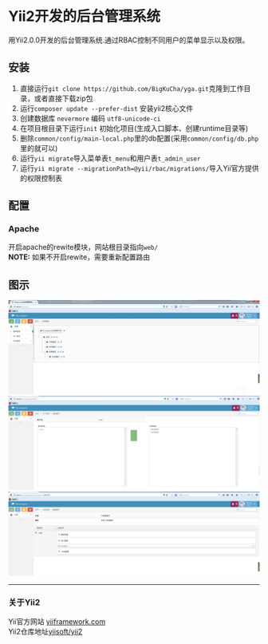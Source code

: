 Yii2开发的后台管理系统
===================================

用Yii2.0.0开发的后台管理系统.通过RBAC控制不同用户的菜单显示以及权限。


安装
------------

1.  直接运行`git clone https://github.com/BigKuCha/yga.git`克隆到工作目录，或者直接下载zip包
2.  运行`composer update --prefer-dist` 安装yii2核心文件
3.  创建数据库 `nevermore` 编码 `utf8-unicode-ci`
4.  在项目根目录下运行`init` 初始化项目(生成入口脚本、创建runtime目录等)
5.  删除`common/config/main-local.php`里的db配置(采用`common/config/db.php`里的就可以)
5.  运行`yii migrate`导入菜单表`t_menu`和用户表`t_admin_user`
6.  运行`yii migrate --migrationPath=@yii/rbac/migrations/`导入Yii官方提供的权限控制表

配置
-------------

###  Apache
开启apache的rewite模块，网站根目录指向`web/`  
**NOTE:** 如果不开启rewite，需要重新配置路由

图示
------------
![image](https://github.com/BigKuCha/yga/blob/master/tests/img/demo1.jpg)
![image](https://github.com/BigKuCha/yga/blob/master/tests/img/demo2.png)
![image](https://github.com/BigKuCha/yga/blob/master/tests/img/demo3.png)

------------

### 关于Yii2
Yii官方网站 [yiiframework.com](http://www.yiiframework.com)  
Yii2仓库地址[yiisoft/yii2](https://github.com/yiisoft/yii2)
